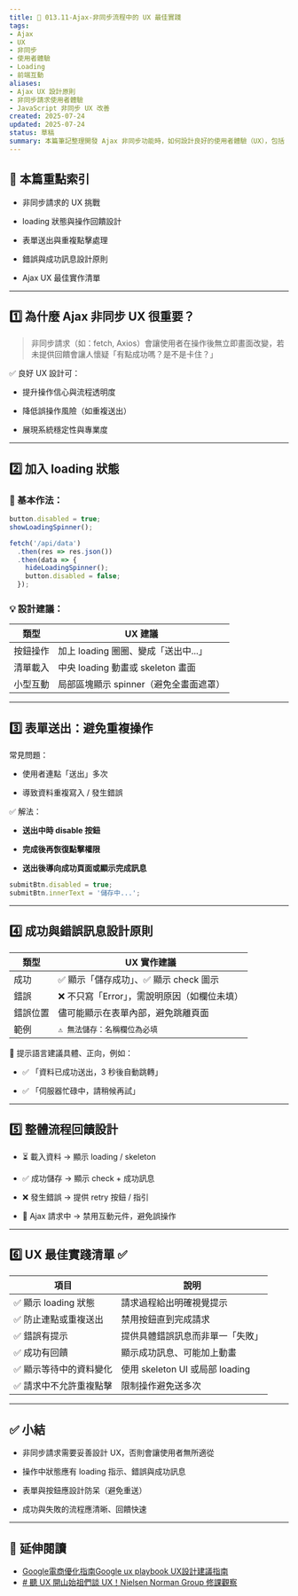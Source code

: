 ```yaml
---
title: 🎯 013.11-Ajax-非同步流程中的 UX 最佳實踐  
tags:
- Ajax
- UX
- 非同步
- 使用者體驗
- Loading
- 前端互動  
aliases:
- Ajax UX 設計原則
- 非同步請求使用者體驗
- JavaScript 非同步 UX 改善  
created: 2025-07-24  
updated: 2025-07-24  
status: 草稿  
summary: 本篇筆記整理開發 Ajax 非同步功能時，如何設計良好的使用者體驗（UX），包括 loading 狀態呈現、錯誤處理、回饋設計、避免重複請求與整體流程提示等實務建議，讓使用者更安心操作、提升前端介面專業感。
---
```


## 📘 本篇重點索引

- 非同步請求的 UX 挑戰

- loading 狀態與操作回饋設計

- 表單送出與重複點擊處理

- 錯誤與成功訊息設計原則

- Ajax UX 最佳實作清單

---

## 1️⃣ 為什麼 Ajax 非同步 UX 很重要？

> 非同步請求（如：fetch, Axios）會讓使用者在操作後無立即畫面改變，若未提供回饋會讓人懷疑「有點成功嗎？是不是卡住？」

✅ 良好 UX 設計可：

- 提升操作信心與流程透明度

- 降低誤操作風險（如重複送出）

- 展現系統穩定性與專業度

---

## 2️⃣ 加入 loading 狀態

### 🔁 基本作法：

```javascript
button.disabled = true;
showLoadingSpinner();

fetch('/api/data')
  .then(res => res.json())
  .then(data => {
    hideLoadingSpinner();
    button.disabled = false;
  });
```

### 💡 設計建議：

|類型|UX 建議|
|---|---|
|按鈕操作|加上 loading 圈圈、變成「送出中...」|
|清單載入|中央 loading 動畫或 skeleton 畫面|
|小型互動|局部區塊顯示 spinner（避免全畫面遮罩）|

---
## 3️⃣ 表單送出：避免重複操作

常見問題：

- 使用者連點「送出」多次

- 導致資料重複寫入 / 發生錯誤

✅ 解法：

- **送出中時 disable 按鈕**

- **完成後再恢復點擊權限**

- **送出後導向成功頁面或顯示完成訊息**

```javascript
submitBtn.disabled = true;
submitBtn.innerText = '儲存中...';
```

---
## 4️⃣ 成功與錯誤訊息設計原則

|類型|UX 實作建議|
|---|---|
|成功|✅ 顯示「儲存成功」、✅ 顯示 check 圖示|
|錯誤|❌ 不只寫「Error」，需說明原因（如欄位未填）|
|錯誤位置|儘可能顯示在表單內部，避免跳離頁面|
|範例|`⚠ 無法儲存：名稱欄位為必填`|

📝 提示語言建議具體、正向，例如：

- ✅ 「資料已成功送出，3 秒後自動跳轉」

- ✅ 「伺服器忙碌中，請稍候再試」

---

## 5️⃣ 整體流程回饋設計

- ⏳ 載入資料 → 顯示 loading / skeleton

- ✅ 成功儲存 → 顯示 check + 成功訊息

- ❌ 發生錯誤 → 提供 retry 按鈕 / 指引

- 🔄 Ajax 請求中 → 禁用互動元件，避免誤操作

---

## 6️⃣ UX 最佳實踐清單 ✅

|項目|說明|
|---|---|
|✅ 顯示 loading 狀態|請求過程給出明確視覺提示|
|✅ 防止連點或重複送出|禁用按鈕直到完成請求|
|✅ 錯誤有提示|提供具體錯誤訊息而非單一「失敗」|
|✅ 成功有回饋|顯示成功訊息、可能加上動畫|
|✅ 顯示等待中的資料變化|使用 skeleton UI 或局部 loading|
|✅ 請求中不允許重複點擊|限制操作避免送多次|

---

## ✅ 小結

- 非同步請求需要妥善設計 UX，否則會讓使用者無所適從

- 操作中狀態應有 loading 指示、錯誤與成功訊息

- 表單與按鈕應設計防呆（避免重送）

- 成功與失敗的流程應清晰、回饋快速

---
## 🔗 延伸閱讀

- [Google電商優化指南Google ux playbook UX設計建議指南](https://medium.com/@yachenyu/google-uxplaybook-ux%E8%A8%AD%E8%A8%88%E5%BB%BA%E8%AD%B0%E6%8C%87%E5%8D%97-%E9%9B%BB%E5%95%86-%E9%9B%B6%E5%94%AE%E9%87%8D%E9%BB%9E%E7%BF%BB%E8%AD%AF-3ae3585b6769)
- [# 聽 UX 開山始祖們談 UX！Nielsen Norman Group 修課觀察](https://medium.com/as-a-product-designer/nielsen-norman-group-conference-experience-5b4ae7de795a)